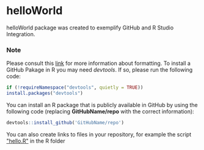 # helloWorld
helloWorld package was created to exemplify GitHub and R Studio Integration.
### Note

Please consult this [link]( https://docs.github.com/en/get-started/writing-on-github/getting-started-with-writing-and-formatting-on-github/basic-writing-and-formatting-syntax) for more information about formatting.
To install a GitHub Pakage in R you may need *devtools*. If so, please run the following code:
```R
if (!requireNamespace("devtools", quietly = TRUE))
install.packages("devtools")
```
You can install an R package that is publicly available in GitHub by using the following code (replacing **GitHubName/repo** with the correct information):
```R
devtools::install_github('GitHubName/repo')
```
You can also create links to files in your repository, for example the script ["hello.R"](R/hello.R) in the R folder

